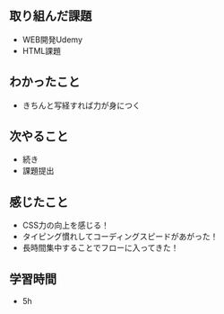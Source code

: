 ## 取り組んだ課題
- WEB開発Udemy
- HTML課題

## わかったこと
- きちんと写経すれば力が身につく

## 次やること
- 続き
- 課題提出

## 感じたこと
- CSS力の向上を感じる！
- タイピング慣れしてコーディングスピードがあがった！
- 長時間集中することでフローに入ってきた！

## 学習時間
- 5h
